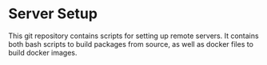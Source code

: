# Server Setup

This git repository contains scripts for setting up remote servers.
It contains both bash scripts to build packages from source,
as well as docker files to build docker images.

